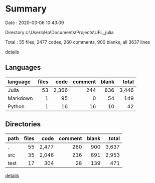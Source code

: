 # Summary

Date : 2020-03-06 10:43:09

Directory c:\Users\Hp\Documents\Projects\UFL_julia

Total : 55 files,  2477 codes, 260 comments, 900 blanks, all 3637 lines

[details](details.md)

## Languages
| language | files | code | comment | blank | total |
| :--- | ---: | ---: | ---: | ---: | ---: |
| Julia | 53 | 2,366 | 244 | 836 | 3,446 |
| Markdown | 1 | 95 | 0 | 54 | 149 |
| Python | 1 | 16 | 16 | 10 | 42 |

## Directories
| path | files | code | comment | blank | total |
| :--- | ---: | ---: | ---: | ---: | ---: |
| . | 55 | 2,477 | 260 | 900 | 3,637 |
| src | 35 | 2,046 | 216 | 691 | 2,953 |
| test | 17 | 304 | 28 | 139 | 471 |

[details](details.md)